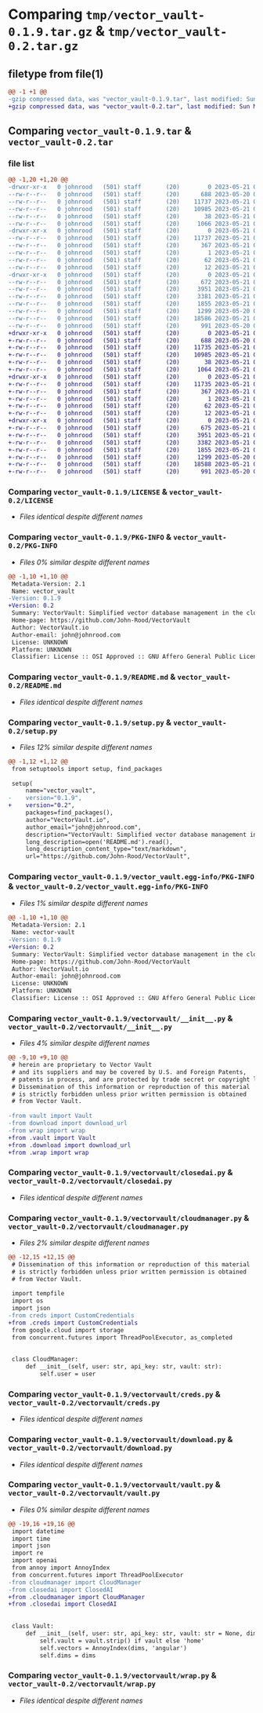 # Comparing `tmp/vector_vault-0.1.9.tar.gz` & `tmp/vector_vault-0.2.tar.gz`

## filetype from file(1)

```diff
@@ -1 +1 @@
-gzip compressed data, was "vector_vault-0.1.9.tar", last modified: Sun May 21 06:22:05 2023, max compression
+gzip compressed data, was "vector_vault-0.2.tar", last modified: Sun May 21 06:24:42 2023, max compression
```

## Comparing `vector_vault-0.1.9.tar` & `vector_vault-0.2.tar`

### file list

```diff
@@ -1,20 +1,20 @@
-drwxr-xr-x   0 johnrood   (501) staff       (20)        0 2023-05-21 06:22:05.433378 vector_vault-0.1.9/
--rw-r--r--   0 johnrood   (501) staff       (20)      688 2023-05-20 04:34:30.000000 vector_vault-0.1.9/LICENSE
--rw-r--r--   0 johnrood   (501) staff       (20)    11737 2023-05-21 06:22:05.433205 vector_vault-0.1.9/PKG-INFO
--rw-r--r--   0 johnrood   (501) staff       (20)    10985 2023-05-21 05:47:01.000000 vector_vault-0.1.9/README.md
--rw-r--r--   0 johnrood   (501) staff       (20)       38 2023-05-21 06:22:05.433419 vector_vault-0.1.9/setup.cfg
--rw-r--r--   0 johnrood   (501) staff       (20)     1066 2023-05-21 06:21:58.000000 vector_vault-0.1.9/setup.py
-drwxr-xr-x   0 johnrood   (501) staff       (20)        0 2023-05-21 06:22:05.432169 vector_vault-0.1.9/vector_vault.egg-info/
--rw-r--r--   0 johnrood   (501) staff       (20)    11737 2023-05-21 06:22:05.000000 vector_vault-0.1.9/vector_vault.egg-info/PKG-INFO
--rw-r--r--   0 johnrood   (501) staff       (20)      367 2023-05-21 06:22:05.000000 vector_vault-0.1.9/vector_vault.egg-info/SOURCES.txt
--rw-r--r--   0 johnrood   (501) staff       (20)        1 2023-05-21 06:22:05.000000 vector_vault-0.1.9/vector_vault.egg-info/dependency_links.txt
--rw-r--r--   0 johnrood   (501) staff       (20)       62 2023-05-21 06:22:05.000000 vector_vault-0.1.9/vector_vault.egg-info/requires.txt
--rw-r--r--   0 johnrood   (501) staff       (20)       12 2023-05-21 06:22:05.000000 vector_vault-0.1.9/vector_vault.egg-info/top_level.txt
-drwxr-xr-x   0 johnrood   (501) staff       (20)        0 2023-05-21 06:22:05.433035 vector_vault-0.1.9/vectorvault/
--rw-r--r--   0 johnrood   (501) staff       (20)      672 2023-05-21 06:21:21.000000 vector_vault-0.1.9/vectorvault/__init__.py
--rw-r--r--   0 johnrood   (501) staff       (20)     3951 2023-05-21 06:21:17.000000 vector_vault-0.1.9/vectorvault/closedai.py
--rw-r--r--   0 johnrood   (501) staff       (20)     3381 2023-05-21 06:14:11.000000 vector_vault-0.1.9/vectorvault/cloudmanager.py
--rw-r--r--   0 johnrood   (501) staff       (20)     1855 2023-05-21 06:14:10.000000 vector_vault-0.1.9/vectorvault/creds.py
--rw-r--r--   0 johnrood   (501) staff       (20)     1299 2023-05-20 06:06:51.000000 vector_vault-0.1.9/vectorvault/download.py
--rw-r--r--   0 johnrood   (501) staff       (20)    18586 2023-05-21 06:21:23.000000 vector_vault-0.1.9/vectorvault/vault.py
--rw-r--r--   0 johnrood   (501) staff       (20)      991 2023-05-20 06:06:45.000000 vector_vault-0.1.9/vectorvault/wrap.py
+drwxr-xr-x   0 johnrood   (501) staff       (20)        0 2023-05-21 06:24:42.038416 vector_vault-0.2/
+-rw-r--r--   0 johnrood   (501) staff       (20)      688 2023-05-20 04:34:30.000000 vector_vault-0.2/LICENSE
+-rw-r--r--   0 johnrood   (501) staff       (20)    11735 2023-05-21 06:24:42.038227 vector_vault-0.2/PKG-INFO
+-rw-r--r--   0 johnrood   (501) staff       (20)    10985 2023-05-21 05:47:01.000000 vector_vault-0.2/README.md
+-rw-r--r--   0 johnrood   (501) staff       (20)       38 2023-05-21 06:24:42.038458 vector_vault-0.2/setup.cfg
+-rw-r--r--   0 johnrood   (501) staff       (20)     1064 2023-05-21 06:24:31.000000 vector_vault-0.2/setup.py
+drwxr-xr-x   0 johnrood   (501) staff       (20)        0 2023-05-21 06:24:42.036744 vector_vault-0.2/vector_vault.egg-info/
+-rw-r--r--   0 johnrood   (501) staff       (20)    11735 2023-05-21 06:24:42.000000 vector_vault-0.2/vector_vault.egg-info/PKG-INFO
+-rw-r--r--   0 johnrood   (501) staff       (20)      367 2023-05-21 06:24:42.000000 vector_vault-0.2/vector_vault.egg-info/SOURCES.txt
+-rw-r--r--   0 johnrood   (501) staff       (20)        1 2023-05-21 06:24:42.000000 vector_vault-0.2/vector_vault.egg-info/dependency_links.txt
+-rw-r--r--   0 johnrood   (501) staff       (20)       62 2023-05-21 06:24:42.000000 vector_vault-0.2/vector_vault.egg-info/requires.txt
+-rw-r--r--   0 johnrood   (501) staff       (20)       12 2023-05-21 06:24:42.000000 vector_vault-0.2/vector_vault.egg-info/top_level.txt
+drwxr-xr-x   0 johnrood   (501) staff       (20)        0 2023-05-21 06:24:42.038019 vector_vault-0.2/vectorvault/
+-rw-r--r--   0 johnrood   (501) staff       (20)      675 2023-05-21 06:23:38.000000 vector_vault-0.2/vectorvault/__init__.py
+-rw-r--r--   0 johnrood   (501) staff       (20)     3951 2023-05-21 06:21:17.000000 vector_vault-0.2/vectorvault/closedai.py
+-rw-r--r--   0 johnrood   (501) staff       (20)     3382 2023-05-21 06:23:42.000000 vector_vault-0.2/vectorvault/cloudmanager.py
+-rw-r--r--   0 johnrood   (501) staff       (20)     1855 2023-05-21 06:14:10.000000 vector_vault-0.2/vectorvault/creds.py
+-rw-r--r--   0 johnrood   (501) staff       (20)     1299 2023-05-20 06:06:51.000000 vector_vault-0.2/vectorvault/download.py
+-rw-r--r--   0 johnrood   (501) staff       (20)    18588 2023-05-21 06:23:37.000000 vector_vault-0.2/vectorvault/vault.py
+-rw-r--r--   0 johnrood   (501) staff       (20)      991 2023-05-20 06:06:45.000000 vector_vault-0.2/vectorvault/wrap.py
```

### Comparing `vector_vault-0.1.9/LICENSE` & `vector_vault-0.2/LICENSE`

 * *Files identical despite different names*

### Comparing `vector_vault-0.1.9/PKG-INFO` & `vector_vault-0.2/PKG-INFO`

 * *Files 0% similar despite different names*

```diff
@@ -1,10 +1,10 @@
 Metadata-Version: 2.1
 Name: vector_vault
-Version: 0.1.9
+Version: 0.2
 Summary: VectorVault: Simplified vector database management in the cloud for machine learning and generative ai workflows
 Home-page: https://github.com/John-Rood/VectorVault
 Author: VectorVault.io
 Author-email: john@johnrood.com
 License: UNKNOWN
 Platform: UNKNOWN
 Classifier: License :: OSI Approved :: GNU Affero General Public License v3
```

### Comparing `vector_vault-0.1.9/README.md` & `vector_vault-0.2/README.md`

 * *Files identical despite different names*

### Comparing `vector_vault-0.1.9/setup.py` & `vector_vault-0.2/setup.py`

 * *Files 12% similar despite different names*

```diff
@@ -1,12 +1,12 @@
 from setuptools import setup, find_packages
 
 setup(
     name="vector_vault",
-    version="0.1.9",
+    version="0.2",
     packages=find_packages(),
     author="VectorVault.io",
     author_email="john@johnrood.com",
     description="VectorVault: Simplified vector database management in the cloud for machine learning and generative ai workflows",
     long_description=open('README.md').read(),
     long_description_content_type="text/markdown",
     url="https://github.com/John-Rood/VectorVault",
```

### Comparing `vector_vault-0.1.9/vector_vault.egg-info/PKG-INFO` & `vector_vault-0.2/vector_vault.egg-info/PKG-INFO`

 * *Files 1% similar despite different names*

```diff
@@ -1,10 +1,10 @@
 Metadata-Version: 2.1
 Name: vector-vault
-Version: 0.1.9
+Version: 0.2
 Summary: VectorVault: Simplified vector database management in the cloud for machine learning and generative ai workflows
 Home-page: https://github.com/John-Rood/VectorVault
 Author: VectorVault.io
 Author-email: john@johnrood.com
 License: UNKNOWN
 Platform: UNKNOWN
 Classifier: License :: OSI Approved :: GNU Affero General Public License v3
```

### Comparing `vector_vault-0.1.9/vectorvault/__init__.py` & `vector_vault-0.2/vectorvault/__init__.py`

 * *Files 4% similar despite different names*

```diff
@@ -9,10 +9,10 @@
 # herein are proprietary to Vector Vault
 # and its suppliers and may be covered by U.S. and Foreign Patents,
 # patents in process, and are protected by trade secret or copyright law.
 # Dissemination of this information or reproduction of this material
 # is strictly forbidden unless prior written permission is obtained
 # from Vector Vault.
 
-from vault import Vault
-from download import download_url
-from wrap import wrap
+from .vault import Vault
+from .download import download_url
+from .wrap import wrap
```

### Comparing `vector_vault-0.1.9/vectorvault/closedai.py` & `vector_vault-0.2/vectorvault/closedai.py`

 * *Files identical despite different names*

### Comparing `vector_vault-0.1.9/vectorvault/cloudmanager.py` & `vector_vault-0.2/vectorvault/cloudmanager.py`

 * *Files 2% similar despite different names*

```diff
@@ -12,15 +12,15 @@
 # Dissemination of this information or reproduction of this material
 # is strictly forbidden unless prior written permission is obtained
 # from Vector Vault.
 
 import tempfile
 import os
 import json
-from creds import CustomCredentials
+from .creds import CustomCredentials
 from google.cloud import storage
 from concurrent.futures import ThreadPoolExecutor, as_completed
 
 
 class CloudManager:
     def __init__(self, user: str, api_key: str, vault: str):
         self.user = user
```

### Comparing `vector_vault-0.1.9/vectorvault/creds.py` & `vector_vault-0.2/vectorvault/creds.py`

 * *Files identical despite different names*

### Comparing `vector_vault-0.1.9/vectorvault/download.py` & `vector_vault-0.2/vectorvault/download.py`

 * *Files identical despite different names*

### Comparing `vector_vault-0.1.9/vectorvault/vault.py` & `vector_vault-0.2/vectorvault/vault.py`

 * *Files 0% similar despite different names*

```diff
@@ -19,16 +19,16 @@
 import datetime
 import time
 import json
 import re
 import openai
 from annoy import AnnoyIndex
 from concurrent.futures import ThreadPoolExecutor
-from cloudmanager import CloudManager
-from closedai import ClosedAI
+from .cloudmanager import CloudManager
+from .closedai import ClosedAI
 
 
 class Vault:
     def __init__(self, user: str, api_key: str, vault: str = None, dims: int = 1536, verbose: bool = False):
         self.vault = vault.strip() if vault else 'home'
         self.vectors = AnnoyIndex(dims, 'angular')
         self.dims = dims
```

### Comparing `vector_vault-0.1.9/vectorvault/wrap.py` & `vector_vault-0.2/vectorvault/wrap.py`

 * *Files identical despite different names*

